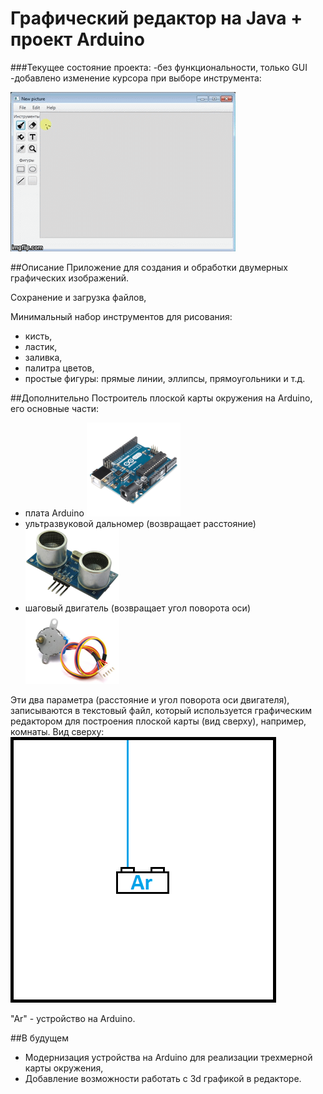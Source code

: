 ﻿# Графический редактор на Java + проект Arduino

###Текущее состояние проекта:
-без функциональности, только GUI
-добавлено изменение курсора при выборе инструмента:

![alt text](Diagrams/Versions/2.gif)

##Описание
Приложение для создания и обработки двумерных графических изображений.

Сохранение и загрузка файлов,

Минимальный набор инструментов для рисования:
- кисть,
- ластик,
- заливка,
- палитра цветов,
- простые фигуры: прямые линии, эллипсы, прямоугольники и т.д.

##Дополнительно
  Построитель плоской карты окружения на Arduino, его основные части: 
  - плата Arduino                                    ![alt text](Diagrams/README/arduino-uno.png)
  - ультразвуковой дальномер (возвращает расстояние) ![alt text](Diagrams/README/hc-sr04.png)
  - шаговый двигатель (возвращает угол поворота оси) ![alt text](Diagrams/README/motor.png)
  
Эти два параметра (расстояние и угол поворота оси двигателя), записываются в текстовый файл, который используется графическим редактором для построения плоской карты (вид сверху), например, комнаты.
Вид сверху:
![alt text](Diagrams/README/Arduino.gif)

"Ar" - устройство на Arduino.

##В будущем
  - Модернизация устройства на Arduino для реализации трехмерной карты окружения,
  - Добавление возможности работать с 3d графикой в редакторе.
